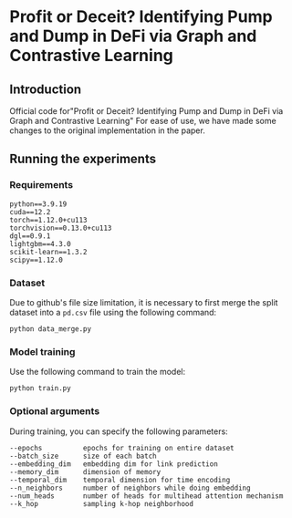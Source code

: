 # Profit or Deceit? Identifying Pump and Dump in DeFi via Graph and Contrastive Learning

## Introduction

Official code for"Profit or Deceit? Identifying Pump and Dump in DeFi via Graph and Contrastive Learning"
For ease of use, we have made some changes to the original implementation in the paper.

## Running the experiments

### Requirements

```
python==3.9.19
cuda==12.2
torch==1.12.0+cu113
torchvision==0.13.0+cu113
dgl==0.9.1
lightgbm==4.3.0
scikit-learn==1.3.2
scipy==1.12.0
```

### Dataset

Due to github's file size limitation, it is necessary to first merge the split dataset into a `pd.csv` file using the following command:

```
python data_merge.py
```

### Model training

Use the following command to train the model:

```
python train.py
```

### Optional arguments

During training, you can specify the following parameters:

```
--epochs          epochs for training on entire dataset
--batch_size      size of each batch
--embedding_dim   embedding dim for link prediction
--memory_dim      dimension of memory
--temporal_dim    temporal dimension for time encoding
--n_neighbors     number of neighbors while doing embedding
--num_heads       number of heads for multihead attention mechanism
--k_hop           sampling k-hop neighborhood
```

